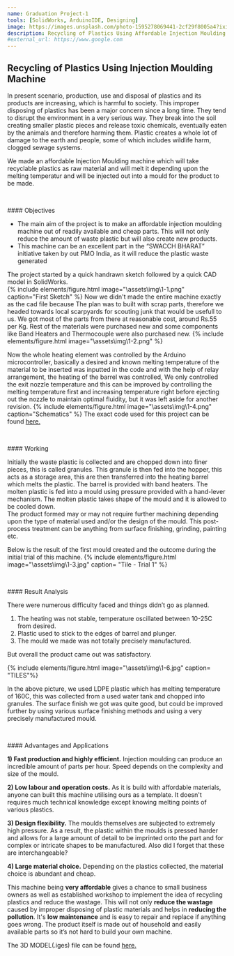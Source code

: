 ```yaml
---
name: Graduation Project-1
tools: [SolidWorks, ArduinoIDE, Designing]
image: https://images.unsplash.com/photo-1595278069441-2cf29f8005a4?ixid=MXwxMjA3fDB8MHxwaG90by1wYWdlfHx8fGVufDB8fHw%3D&ixlib=rb-1.2.1&auto=format&fit=crop&w=500&q=80
description: Recycling of Plastics Using Affordable Injection Moulding Machine
#external_url: https://www.google.com
---
```



## Recycling of Plastics Using Injection Moulding Machine

<!--
{% include elements/figure.html image="https://images.unsplash.com/photo-1611778030003-b681014615ff?ixid=MXwxMjA3fDB8MHxwaG90by1wYWdlfHx8fGVufDB8fHw%3D&ixlib=rb-1.2.1&auto=format&fit=crop&w=1955&q=30" caption="sample caption" %}
-->

In present scenario, production, use and disposal of plastics and its products are increasing, which is harmful to society. This improper disposing of plastics has been a major concern since a long time. They tend to disrupt the environment in a very serious way. They break into the soil creating smaller plastic pieces and release toxic chemicals, eventually eaten by the animals and therefore harming them. Plastic creates a whole lot of damage to the earth and people, some of which includes wildlife harm, clogged sewage systems.

We made an affordable Injection Moulding machine which will take recyclable plastics as raw material and will melt it depending upon the melting temperatur and will be injected out into a mould for the product to be made.

<p>&nbsp;</p>
#### Objectives

- The main aim of the project is to make an affordable injection moulding machine out of readily available and cheap parts. This will not only reduce the amount of waste plastic but will also create new products.
- This machine can be an excellent part in the “SWACCH BHARAT” initiative taken by out PMO India, as it will reduce the plastic waste generated

The project started by a quick handrawn sketch followed by a quick CAD model in SolidWorks.  
{% include elements/figure.html image="\assets\img\1-1.png" caption="First Sketch" %}
Now we didn't made the entire machine exactly as the cad file because The plan was to built  with scrap parts, therefore we headed towards local scarpyards for scouting junk that would be usefull to us.
We got most of the parts from there at reasonable cost, around Rs.55 per Kg. Rest of the materials were purchased new and some components like Band Heaters and Thermocouple were also purchased new.
{% include elements/figure.html image="\assets\img\1-2.png"  %}


Now the whole heating element was controlled by the Arduino microcontroller, basically a desired and known melting temperature of the material to be inserted was inputted in the code and with the help of relay arrangement, the heating of the barrel was controlled, We only controlled the exit nozzle temperature and this can be improved by controlling the melting temperature first and increasing temperature right before ejecting out the nozzle to maintain optimal fluidity, but it was left aside for another revision.
{% include elements/figure.html image="\assets\img\1-4.png" caption="Schematics"  %}
The exact code used for this project can be found [here.](https://github.com/yashraw/InjectionMould) <br>

<p>&nbsp;</p>
#### Working

Initially the waste plastic is collected and are chopped down into finer pieces, this is called granules. This granule is then fed into the hopper, this acts as a storage area, this are then transferred into the heating barrel which melts the plastic. The barrel is provided with band heaters. The molten plastic is fed into a mould using pressure provided with a hand-lever mechanism. The molten plastic takes shape of the mould and it is allowed to be cooled down. <br>
The product formed may or may not require further machining depending upon the type of material used and/or the design of the mould. This post-process treatment can be anything from surface finishing, grinding, painting etc.



Below is the result of the first mould created and the outcome during the initial trial of this machine.
{% include elements/figure.html image="\assets\img\1-3.jpg" caption= "Tile - Trial 1" %}

<p>&nbsp;</p>
#### Result Analysis

There were numerous difficulty faced and things didn’t go as planned.
1. The heating was not stable, temperature oscillated between 10-25C from desired.
2. Plastic used to stick to the edges of barrel and plunger.
3. The mould we made was not totally precisely manufactured.<br>

But overall the product came out was satisfactory.

{% include elements/figure.html image="\assets\img\1-6.jpg" caption= "TILES"%}

In the above picture, we used LDPE plastic which has melting temperature of 160C, this was collected
from a used water tank and chopped into granules. The surface finish we got was quite good, but
could be improved further by using various surface finishing methods and using a very precisely
manufactured mould.

<p>&nbsp;</p>
#### Advantages and Applications

**1) Fast production and highly efficient.** Injection moulding can produce an incredible amount of parts per hour. Speed depends on the complexity and size of the mould. 

**2) Low labour and operation costs.** As it is build with affordable materials, anyone can built this machine utilising ours as a template. It doesn't requires much technical knowledge except knowing melting points of various plastics.

**3) Design flexibility.**  The moulds themselves are subjected to extremely high pressure. As a result, the plastic within the moulds is pressed harder and allows for a large amount of detail to be imprinted onto the part and for complex or intricate shapes to be manufactured. Also did I forget that these are interchangeable? 


**4) Large material choice.**  Depending on the plastics collected, the material choice is abundant and cheap.

This machine being **very affordable** gives a chance to small business owners as well as established workshop to implement the idea of recycling plastics and reduce the wastage. This will not only **reduce the wastage** caused by improper disposing of plastic materials and helps in **reducing the pollution**. It's **low maintenance** and is easy to repair and replace if anything goes wrong. The product itself is made out of  household and easily available parts so it’s not hard to build your own machine.

The 3D MODEL(.iges) file can be found [here.](https://drive.google.com/file/d/1gruXpl3QTFOZgCFDQEDkuUstFQxakams/view?usp=sharing)
